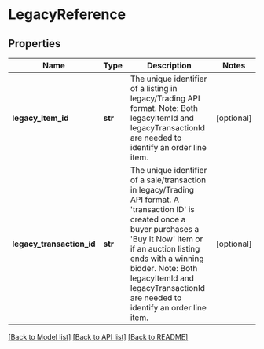 # LegacyReference

## Properties
Name | Type | Description | Notes
------------ | ------------- | ------------- | -------------
**legacy_item_id** | **str** | The unique identifier of a listing in legacy/Trading API format. Note: Both legacyItemId and legacyTransactionId are needed to identify an order line item. | [optional] 
**legacy_transaction_id** | **str** | The unique identifier of a sale/transaction in legacy/Trading API format. A &#x27;transaction ID&#x27; is created once a buyer purchases a &#x27;Buy It Now&#x27; item or if an auction listing ends with a winning bidder. Note: Both legacyItemId and legacyTransactionId are needed to identify an order line item. | [optional] 

[[Back to Model list]](../README.md#documentation-for-models) [[Back to API list]](../README.md#documentation-for-api-endpoints) [[Back to README]](../README.md)

